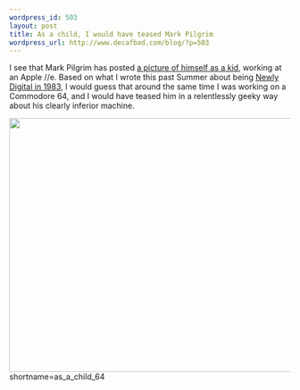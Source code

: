 ```yaml
--- 
wordpress_id: 503
layout: post
title: As a child, I would have teased Mark Pilgrim
wordpress_url: http://www.decafbad.com/blog/?p=503
---
```

I see that Mark Pilgrim has posted <a href="http://diveintomark.org/archives/2003/11/11/iie">a picture of himself as a kid</a>, working at an Apple //e.  Based on what I wrote this past Summer about being <a href="http://www.decafbad.com/blog/geek/newly_digital.html">Newly Digital in 1983</a>, I would guess that around the same time I was working on a Commodore 64, and I would have teased him in a relentlessly geeky way about his clearly inferior machine.

<div align="center"><img src="http://www.decafbad.com/blog-images/working-at-c64-cropped.jpg" width="553" height="455" /></div>
<!--more-->
shortname=as_a_child_64
